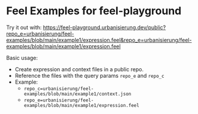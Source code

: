# Feel Examples for feel-playground

Try it out with: https://feel-playground.urbanisierung.dev/public?repo_e=urbanisierung/feel-examples/blob/main/example1/expression.feel&repo_e=urbanisierung/feel-examples/blob/main/example1/expression.feel

Basic usage:

- Create expression and context files in a public repo.
- Reference the files with the query params `repo_e` and `repo_c`
- Example:
  - `repo_c=urbanisierung/feel-examples/blob/main/example1/context.json`
  - `repo_e=urbanisierung/feel-examples/blob/main/example1/expression.feel`
